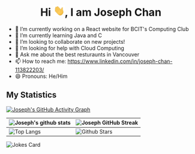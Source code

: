 
<h1 align="center">Hi <img src="https://raw.githubusercontent.com/ABSphreak/ABSphreak/master/gifs/Hi.gif" width="30px">, I am Joseph Chan </h1>


- 🔭 I’m currently working on a React website for BCIT's Computing Club
- 🌱 I’m currently learning Java and C
- 👯 I’m looking to collaborate on new projects!
- 🤔 I’m looking for help with Cloud Computing
- 💬 Ask me about the best resturaunts in Vancouver
- 📫 How to reach me: https://www.linkedin.com/in/joseph-chan-113822203/
- 😄 Pronouns: He/Him

## My Statistics

 
[![Joseph's GitHub Activity Graph](https://activity-graph.herokuapp.com/graph?username=jmc37&theme=tokyonight)](https://git.io/praveenscience)

| ![Joseph's github stats](https://github-readme-stats.vercel.app/api?username=jmc37&show_icons=true&theme=tokyonight) | ![Joseph GitHub Streak](https://github-readme-streak-stats.herokuapp.com/?user=jmc37&theme=tokyonight) |
| --- | --- |
| ![Top Langs](https://github-readme-stats.vercel.app/api/top-langs/?username=jmc37&theme=tokyonight) | ![Github Stars](https://github-readme-stats.vercel.app/api?username=jmc37&show_icons=true&locale=en&count_private=true&hide_rank=true&custom_title=My%20GitHub%20Stats&disable_animations=true&theme=tokyonight) |

![Jokes Card](https://readme-jokes.vercel.app/api?theme=tokyonight)


<br>
